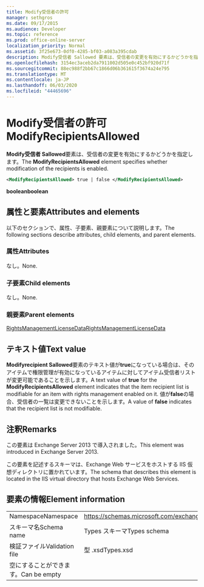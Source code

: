 ```yaml
---
title: Modify受信者の許可
manager: sethgros
ms.date: 09/17/2015
ms.audience: Developer
ms.topic: reference
ms.prod: office-online-server
localization_priority: Normal
ms.assetid: 3f25e673-0df0-4285-bf03-a083a395cdab
description: Modify受信者 Sallowed 要素は、受信者の変更を有効にするかどうかを指定します。
ms.openlocfilehash: 3154ec3aceb2da7911002d505e0c452bf920d71f
ms.sourcegitcommit: 88ec988f2bb67c1866d06b361615f3674a24e795
ms.translationtype: MT
ms.contentlocale: ja-JP
ms.lasthandoff: 06/03/2020
ms.locfileid: "44465696"
---
```

# <a name="modifyrecipientsallowed"></a><span data-ttu-id="62808-103">Modify受信者の許可</span><span class="sxs-lookup"><span data-stu-id="62808-103">ModifyRecipientsAllowed</span></span>

<span data-ttu-id="62808-104">**Modify受信者 Sallowed**要素は、受信者の変更を有効にするかどうかを指定します。</span><span class="sxs-lookup"><span data-stu-id="62808-104">The **ModifyRecipientsAllowed** element specifies whether modification of the recipients is enabled.</span></span> 
  
```XML
<ModifyRecipientsAllowed> true | false </ModifyRecipientsAllowed>
```

 <span data-ttu-id="62808-105">**boolean**</span><span class="sxs-lookup"><span data-stu-id="62808-105">**boolean**</span></span>
## <a name="attributes-and-elements"></a><span data-ttu-id="62808-106">属性と要素</span><span class="sxs-lookup"><span data-stu-id="62808-106">Attributes and elements</span></span>

<span data-ttu-id="62808-107">以下のセクションで、属性、子要素、親要素について説明します。</span><span class="sxs-lookup"><span data-stu-id="62808-107">The following sections describe attributes, child elements, and parent elements.</span></span>
  
### <a name="attributes"></a><span data-ttu-id="62808-108">属性</span><span class="sxs-lookup"><span data-stu-id="62808-108">Attributes</span></span>

<span data-ttu-id="62808-109">なし。</span><span class="sxs-lookup"><span data-stu-id="62808-109">None.</span></span>
  
### <a name="child-elements"></a><span data-ttu-id="62808-110">子要素</span><span class="sxs-lookup"><span data-stu-id="62808-110">Child elements</span></span>

<span data-ttu-id="62808-111">なし。</span><span class="sxs-lookup"><span data-stu-id="62808-111">None.</span></span>
  
### <a name="parent-elements"></a><span data-ttu-id="62808-112">親要素</span><span class="sxs-lookup"><span data-stu-id="62808-112">Parent elements</span></span>

[<span data-ttu-id="62808-113">RightsManagementLicenseData</span><span class="sxs-lookup"><span data-stu-id="62808-113">RightsManagementLicenseData</span></span>](rightsmanagementlicensedata.md)
  
## <a name="text-value"></a><span data-ttu-id="62808-114">テキスト値</span><span class="sxs-lookup"><span data-stu-id="62808-114">Text value</span></span>

<span data-ttu-id="62808-115">**Modifyrecipient Sallowed**要素のテキスト値が**true**になっている場合は、そのアイテムで権限管理が有効になっているアイテムに対してアイテム受信者リストが変更可能であることを示します。</span><span class="sxs-lookup"><span data-stu-id="62808-115">A text value of **true** for the **ModifyRecipientsAllowed** element indicates that the item recipient list is modifiable for an item with rights management enabled on it.</span></span> <span data-ttu-id="62808-116">値が**false**の場合、受信者の一覧は変更できないことを示します。</span><span class="sxs-lookup"><span data-stu-id="62808-116">A value of **false** indicates that the recipient list is not modifiable.</span></span> 
  
## <a name="remarks"></a><span data-ttu-id="62808-117">注釈</span><span class="sxs-lookup"><span data-stu-id="62808-117">Remarks</span></span>

<span data-ttu-id="62808-118">この要素は Exchange Server 2013 で導入されました。</span><span class="sxs-lookup"><span data-stu-id="62808-118">This element was introduced in Exchange Server 2013.</span></span>
  
<span data-ttu-id="62808-119">この要素を記述するスキーマは、Exchange Web サービスをホストする IIS 仮想ディレクトリに置かれています。</span><span class="sxs-lookup"><span data-stu-id="62808-119">The schema that describes this element is located in the IIS virtual directory that hosts Exchange Web Services.</span></span>
  
## <a name="element-information"></a><span data-ttu-id="62808-120">要素の情報</span><span class="sxs-lookup"><span data-stu-id="62808-120">Element information</span></span>

|||
|:-----|:-----|
|<span data-ttu-id="62808-121">Namespace</span><span class="sxs-lookup"><span data-stu-id="62808-121">Namespace</span></span>  <br/> |https://schemas.microsoft.com/exchange/services/2006/types  <br/> |
|<span data-ttu-id="62808-122">スキーマ名</span><span class="sxs-lookup"><span data-stu-id="62808-122">Schema name</span></span>  <br/> |<span data-ttu-id="62808-123">Types スキーマ</span><span class="sxs-lookup"><span data-stu-id="62808-123">Types schema</span></span>  <br/> |
|<span data-ttu-id="62808-124">検証ファイル</span><span class="sxs-lookup"><span data-stu-id="62808-124">Validation file</span></span>  <br/> |<span data-ttu-id="62808-125">型 .xsd</span><span class="sxs-lookup"><span data-stu-id="62808-125">Types.xsd</span></span>  <br/> |
|<span data-ttu-id="62808-126">空にすることができます。</span><span class="sxs-lookup"><span data-stu-id="62808-126">Can be empty</span></span>  <br/> ||
   

